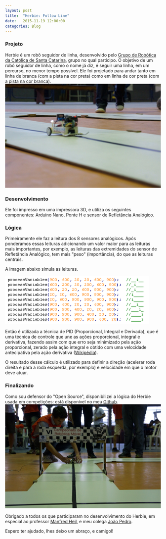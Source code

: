 ```yaml
---
layout: post
title:  "Herbie: Follow Line"
date:   2015-11-19 12:00:00
categories: Blog
---
```


<h3>Projeto</h3>
Herbie é um robô seguidor de linha, desenvolvido pelo <a href="http://www.catolicasc.org.br/" target="blank">Grupo de Robótica da Católica de Santa Catarina</a>, grupo no qual participo. O objetivo de um robô seguidor de linha, como o nome já diz, é seguir uma linha, em um percurso, no menor tempo possível. Ele foi projetado para andar tanto em linha de branca (com a pista na cor preta) como em linha de cor preta (com a pista na cor branca).

<img src="/img/posts/herbie2.jpeg"/>

<h3>Desenvolvimento</h3>
Ele foi impresso em uma impressora 3D, e utiliza os seguintes componentes: Arduino Nano, Ponte H e sensor de Refletância Analógico.

<h3>Lógica</h3>
Primeiramente ele faz a leitura dos 8 sensores analógicos. Após ponderamos essas leituras adicionando um valor maior para as leituras mais importantes, por exemplo, as leituras das extremidades do sensor de Refletância Analógico, tem mais "peso" (importância), do que as leituras centrais.

A imagem abaixo simula as leituras.

<img src="/img/posts/herbie3.png"/>

Então é utilizada a técnica de PID (Proporcional, Integral e Derivada), que é uma técnica de controle que une as ações proporcional, integral e derivativa, fazendo assim com que erro seja minimizado pela ação proporcional, zerado pela ação integral e obtido com uma velocidade antecipativa pela ação derivativa (<a href="https://pt.wikipedia.org/wiki/Controlador_proporcional_integral_derivativo" target="blank">Wikipédia</a>).

O resultado desse cálculo é utilizado para definir a direção (acelerar roda direita e para a roda esquerda, por exemplo) e velocidade em que o motor deve atuar.

<h3>Finalizando</h3>
Como sou defensor do "Open Source", disponibilizei a lógica do Herbie usada em competições: está disponível no meu <a href="https://github.com/ronchifabricio/wickedbotz/tree/master/code" target="blank">Github</a>.

<img src="/img/posts/herbie1.jpeg"/>

Obrigado a todos os que participaram no desenvolvimento do Herbie, em especial ao professor <a href="http://lattes.cnpq.br/2101585307653224" target="blank">Manfred Heil</a>, e meu colega <a href="https://github.com/schmittjoaopedro" target="blank">João Pedro</a>.

Espero ter ajudado, lhes deixo um abraço, e camigol!